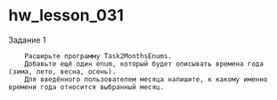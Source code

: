 # hw_lesson_031
Задание 1

        Расширьте программу Task2MonthsEnums.
        Добавьте ещё один enum, который будет описывать времена года (зима, лето, весна, осень).
        Для введённого пользователем месяца напишите, к какому именно времени года относится выбранный месяц.
